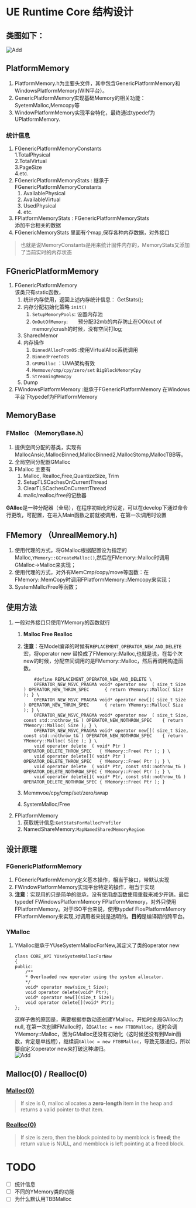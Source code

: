 # UE Runtime Core 结构设计

## 类图如下：
![Add](Picture/MemoryClassDiagram.png)
## PlatformMemory
1.	PlatformMemory.h为主要头文件，其中包含GenericPlatformMemory和WindowsPlatformMemory(WIN平台）。
2.	GenericPlatformMemory实现基础Memory的相关功能：SyetemMalloc,Memcopy等
3.	WindowPlatformMemory实现平台特化，最终通过typedef为UPlatformMemory.

### 统计信息
1.	FGenericPlatformMemoryConstants  
    1.TotalPhysical  
	2.TotalVirtual  
	3.PageSize  
 	4.etc.
2.  FGenericPlatformMemoryStats : 继承于FGenericPlatformMemoryConstants  
    1.	AvailablePhysical  
    2.	AvailableVirtual  
    3.	UsedPhysical  
    4.	etc.
3.  FPlatformMemoryStats : FGenericPlatformMemoryStats  
	添加平台相关的数据
4.  FGenericMemoryStats
    里面有个map,保存各种内存数据，对外接口
>也就是说MemoryConstants是用来统计固件内存的，MemoryStats又添加了当前实时的内存状态

## FGnericPlatformMemory
1.	FGenericPlatformMemory   
    该类只有static函数，
	1.	统计内存使用，返回上述内存统计信息： GetStats();
	2.	内存分配初始化策略 `init()`
		1.	`SetupMemoryPools`: 设置内存池
		2.	`OnOutOfMemory`:　　预分配32mb的内存防止在OO(out of memory)crash的时候，没有空间打log;
	3.	SharedMemor
	4.	内存操作　　
		1.	`BinnedAllocFromOS` :使用VirtualAlloc系统调用
		2.	`BinnedFreeToOS`
		3.	`GPUMalloc` ：UMA架构有效
		4.	`Memmove/cmp/cpy/zero/set` `BigBlockMemoryCpy`
		5.	`StreamingMemcpy`
	5.	Dump
2.	FWindowsPlatformMemory :继承于FGenericPlatformMemory
	在Windows平台下typedef为FPlatformMemory


## MemoryBase
### FMalloc  （MemoryBase.h）
   1.	提供空间分配的基类，实现有MallocAnsic,MallocBinned,MallocBinned2,MallocStomp,MallocTBB等。
   2.	全局空间分配器GMalloc
   3.	FMalloc 主要有
  		1.	Malloc, Realloc,Free,QuantizeSize, Trim    
  		2.	SetupTLSCachesOnCurrentThread  	  
  		3.	ClearTLSCachesOnCurrentThread  
  		4.	mallc/realloc/free的记数器   
  		
**GAlloc**是一种分配器（全局），在程序初始化时设定，可以在develop下通过命令行更改，可配置，在进入Main函数之前就被调用，在第一次调用时设置
## FMemory （UnrealMemory.h)
   1.   使用代理的方式，将GMalloc根据配置设为指定的Malloc,`YMemory::GCreateMalloc()`,然后在FMemory::Malloc时调用GMalloc->Malloc来实现；  
   2.   使用代理的方式，对外有MemCmp/copy/move等函数：在FMemory::MemCopy时调用FPlatformMemory::Memcopy来实现；
   3.   SystemMallc/Free等函数；


## 使用方法
1.	一般对外接口只使用YMemory的函数就行  
	1.	**Malloc** **Free** **Realloc**
	2.	**注意**：在Model编译的时候有`REPLACEMENT_OPERATOR_NEW_AND_DELETE`宏，将operator new 替换成了FMemory::Malloc,也就是说，在每个次new的时候，分配空间调用的是FMemory::Malloc，然后再调用构造函数。
	
				#define REPLACEMENT_OPERATOR_NEW_AND_DELETE \
				OPERATOR_NEW_MSVC_PRAGMA void* operator new  ( size_t Size                        ) OPERATOR_NEW_THROW_SPEC      { return YMemory::Malloc( Size ); } \
				OPERATOR_NEW_MSVC_PRAGMA void* operator new[]( size_t Size                        ) OPERATOR_NEW_THROW_SPEC      { return YMemory::Malloc( Size ); } \
				OPERATOR_NEW_MSVC_PRAGMA void* operator new  ( size_t Size, const std::nothrow_t& ) OPERATOR_NEW_NOTHROW_SPEC    { return YMemory::Malloc( Size ); } \
				OPERATOR_NEW_MSVC_PRAGMA void* operator new[]( size_t Size, const std::nothrow_t& ) OPERATOR_NEW_NOTHROW_SPEC    { return YMemory::Malloc( Size ); } \
				void operator delete  ( void* Ptr )                                                 OPERATOR_DELETE_THROW_SPEC   { YMemory::Free( Ptr ); } \
				void operator delete[]( void* Ptr )                                                 OPERATOR_DELETE_THROW_SPEC   { YMemory::Free( Ptr ); } \
				void operator delete  ( void* Ptr, const std::nothrow_t& )                          OPERATOR_DELETE_NOTHROW_SPEC { YMemory::Free( Ptr ); } \
				void operator delete[]( void* Ptr, const std::nothrow_t& )                          OPERATOR_DELETE_NOTHROW_SPEC { YMemory::Free( Ptr ); }

	2.	Memmvoe/cpy/cmp/set/zero/swap  
	3.	SystemMalloc/Free
2.	FPlatformMemory
	1.	获取统计信息:`GetStatsForMallocProfiler`
	2.	NamedShareMemory:`MapNamedSharedMemoryRegion`
## 设计原理
### FGenericPlatformMemory
1.	FGenericPlatformMemory定义基本操作，相当于接口，带默认实现
2.	FWindowPlatformMemory实现平台特定的操作，相当于实现
3.	**注意**：实现用的只是简单的继承，没有使用虚函数使用重载来减少开销。最后typedef FWindowsPlatformMemory FPlatformMemory，对外只使用FPlatformMemory。对于ISO平台来说，使用typdef FIosPlatformMemory FPlatformMemory来实现,对调用者来说是透明的。**目的**是编译期的跨平台。

### YMalloc
1.	YMalloc继承于YUseSystemMallocForNew,其定义了类的operator new

		class CORE_API YUseSystemMallocForNew
		{
		public:
			/**
			* Overloaded new operator using the system allocator.
			*/
			void* operator new(size_t Size);
			void operator delete(void* Ptr);
			void* operator new[](size_t Size);
			void operator delete[](void* Ptr);
		};
	这样子做的原因是，需要根据参数动态创建YMalloc，开始时全局GAlloc为null, 在第一次创建FMalloc时，如`GAlloc = new FTBBMalloc`，这时会调YMemory::Malloc，因为GMalloc还没有初始化（这时候还没有到Main函数，肯定是单线程），继续调`GAlloc = new FTBBMalloc`，导致无限递归，所以要自定义operator new来打破这种递归。  
![Add](Picture/Recursive.png)

## Malloc(0) / Realloc(0)
### [Malloc(0)](https://msdn.microsoft.com/en-us/library/6ewkz86d.aspx)  
>If size is 0, malloc allocates a __zero-length__ item in the heap and returns a valid pointer to that item.   
### [Realloc(0)](https://msdn.microsoft.com/en-us/library/xbebcx7d.aspx)  
>If size is zero, then the block pointed to by memblock is __freed__; the return value is NULL, and memblock is left pointing at a freed block.
# TODO
- [ ] 统计信息
- [ ] 不同的YMemory类的功能
- [ ] 为什么默认用TBBMalloc